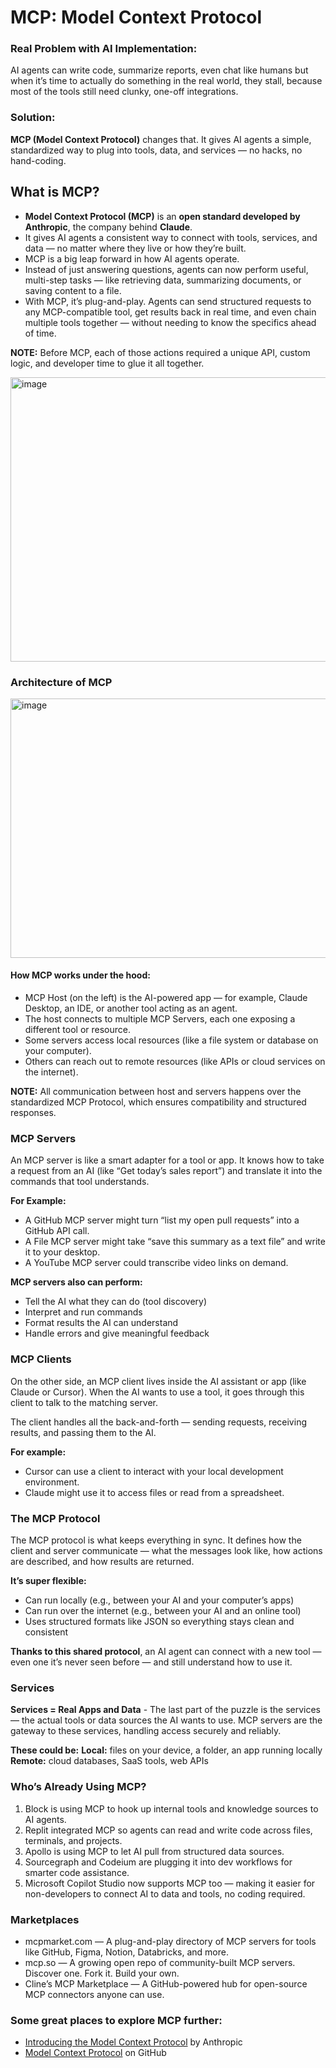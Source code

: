 # MCP: Model Context Protocol

### Real Problem with AI Implementation:

AI agents can write code, summarize reports, even chat like humans but when it’s time to actually do something in the real world, they stall, because most of the tools still need clunky, one-off integrations.

### Solution:

**MCP (Model Context Protocol)** changes that. It gives AI agents a simple, standardized way to plug into tools, data, and services — no hacks, no hand-coding.

## What is MCP?
- **Model Context Protocol (MCP)** is an **open standard developed by Anthropic**, the company behind **Claude**.
- It gives AI agents a consistent way to connect with tools, services, and data — no matter where they live or how they’re built.
- MCP is a big leap forward in how AI agents operate.
- Instead of just answering questions, agents can now perform useful, multi-step tasks — like retrieving data, summarizing documents, or saving content to a file.
- With MCP, it’s plug-and-play. Agents can send structured requests to any MCP-compatible tool, get results back in real time, and even chain multiple tools together — without needing to know the specifics ahead of time.

**NOTE:** Before MCP, each of those actions required a unique API, custom logic, and developer time to glue it all together.

<img width="700" height="455" alt="image" src="https://github.com/user-attachments/assets/7692d73f-c769-493f-863f-53ccf1b288c6" />

### Architecture of MCP

<img width="700" height="415" alt="image" src="https://github.com/user-attachments/assets/db1f2704-3fa5-4554-9154-38b68e37d70e" />

#### How MCP works under the hood:

- MCP Host (on the left) is the AI-powered app — for example, Claude Desktop, an IDE, or another tool acting as an agent.
- The host connects to multiple MCP Servers, each one exposing a different tool or resource.
- Some servers access local resources (like a file system or database on your computer).
- Others can reach out to remote resources (like APIs or cloud services on the internet).

**NOTE:** All communication between host and servers happens over the standardized MCP Protocol, which ensures compatibility and structured responses.

### MCP Servers

An MCP server is like a smart adapter for a tool or app. It knows how to take a request from an AI (like “Get today’s sales report”) and translate it into the commands that tool understands.

**For Example:**

- A GitHub MCP server might turn “list my open pull requests” into a GitHub API call.
- A File MCP server might take “save this summary as a text file” and write it to your desktop.
- A YouTube MCP server could transcribe video links on demand.

**MCP servers also can perform:**
- Tell the AI what they can do (tool discovery)
- Interpret and run commands
- Format results the AI can understand
- Handle errors and give meaningful feedback

### MCP Clients

On the other side, an MCP client lives inside the AI assistant or app (like Claude or Cursor). When the AI wants to use a tool, it goes through this client to talk to the matching server.

The client handles all the back-and-forth — sending requests, receiving results, and passing them to the AI.

**For example:**

- Cursor can use a client to interact with your local development environment.
- Claude might use it to access files or read from a spreadsheet.

### The MCP Protocol

The MCP protocol is what keeps everything in sync. It defines how the client and server communicate — what the messages look like, how actions are described, and how results are returned.

**It’s super flexible:**
- Can run locally (e.g., between your AI and your computer’s apps)
- Can run over the internet (e.g., between your AI and an online tool)
- Uses structured formats like JSON so everything stays clean and consistent

**Thanks to this shared protocol**, an AI agent can connect with a new tool — even one it’s never seen before — and still understand how to use it.

### Services

**Services = Real Apps and Data** - The last part of the puzzle is the services — the actual tools or data sources the AI wants to use. MCP servers are the gateway to these services, handling access securely and reliably.

**These could be:**
**Local:** files on your device, a folder, an app running locally
**Remote:** cloud databases, SaaS tools, web APIs

### Who’s Already Using MCP?

1. Block is using MCP to hook up internal tools and knowledge sources to AI agents.
2.  Replit integrated MCP so agents can read and write code across files, terminals, and projects.
3.  Apollo is using MCP to let AI pull from structured data sources.
4.  Sourcegraph and Codeium are plugging it into dev workflows for smarter code assistance.
5.  Microsoft Copilot Studio now supports MCP too — making it easier for non-developers to connect AI to data and tools, no coding required.

### Marketplaces

- mcpmarket.com — A plug-and-play directory of MCP servers for tools like GitHub, Figma, Notion, Databricks, and more.
- mcp.so — A growing open repo of community-built MCP servers. Discover one. Fork it. Build your own.
- Cline’s MCP Marketplace — A GitHub-powered hub for open-source MCP connectors anyone can use.

### Some great places to explore MCP further:

- [Introducing the Model Context Protocol](https://www.anthropic.com/news/model-context-protocol) by Anthropic
- [Model Context Protocol](https://github.com/modelcontextprotocol) on GitHub
